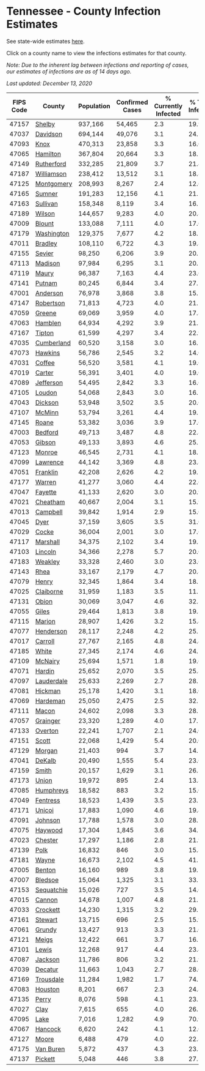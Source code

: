# Tennessee - County Infection Estimates

See state-wide estimates [here](/infections/us-tn).

Click on a county name to view the infections estimates for that county.

*Note: Due to the inherent lag between infections and reporting of cases, our estimates of infections are as of 14 days ago.*

*Last updated: December 13, 2020*

|   FIPS Code |                   County |   Population |   Confirmed Cases |   % Currently Infected |   % Total Infected |
|-------------|--------------------------|--------------|-------------------|------------------------|--------------------|
|       47157 |         [Shelby](shelby) |      937,166 |            54,465 |                    2.3 |               19.9 |
|       47037 |     [Davidson](davidson) |      694,144 |            49,076 |                    3.1 |               24.5 |
|       47093 |             [Knox](knox) |      470,313 |            23,858 |                    3.3 |               16.0 |
|       47065 |     [Hamilton](hamilton) |      367,804 |            20,664 |                    3.3 |               18.2 |
|       47149 | [Rutherford](rutherford) |      332,285 |            21,809 |                    3.7 |               21.4 |
|       47187 | [Williamson](williamson) |      238,412 |            13,512 |                    3.1 |               18.8 |
|       47125 | [Montgomery](montgomery) |      208,993 |             8,267 |                    2.4 |               12.6 |
|       47165 |         [Sumner](sumner) |      191,283 |            12,156 |                    4.1 |               21.2 |
|       47163 |     [Sullivan](sullivan) |      158,348 |             8,119 |                    3.4 |               16.1 |
|       47189 |         [Wilson](wilson) |      144,657 |             9,283 |                    4.0 |               20.8 |
|       47009 |         [Blount](blount) |      133,088 |             7,111 |                    4.0 |               17.0 |
|       47179 | [Washington](washington) |      129,375 |             7,677 |                    4.2 |               18.7 |
|       47011 |       [Bradley](bradley) |      108,110 |             6,722 |                    4.3 |               19.8 |
|       47155 |         [Sevier](sevier) |       98,250 |             6,206 |                    3.9 |               20.1 |
|       47113 |       [Madison](madison) |       97,984 |             6,295 |                    3.1 |               20.5 |
|       47119 |           [Maury](maury) |       96,387 |             7,163 |                    4.4 |               23.6 |
|       47141 |         [Putnam](putnam) |       80,245 |             6,844 |                    3.4 |               27.7 |
|       47001 |     [Anderson](anderson) |       76,978 |             3,868 |                    3.8 |               15.7 |
|       47147 |   [Robertson](robertson) |       71,813 |             4,723 |                    4.0 |               21.7 |
|       47059 |         [Greene](greene) |       69,069 |             3,959 |                    4.0 |               17.8 |
|       47063 |       [Hamblen](hamblen) |       64,934 |             4,292 |                    3.9 |               21.3 |
|       47167 |         [Tipton](tipton) |       61,599 |             4,297 |                    3.4 |               22.9 |
|       47035 | [Cumberland](cumberland) |       60,520 |             3,158 |                    3.0 |               16.5 |
|       47073 |       [Hawkins](hawkins) |       56,786 |             2,545 |                    3.2 |               14.0 |
|       47031 |         [Coffee](coffee) |       56,520 |             3,581 |                    4.1 |               19.6 |
|       47019 |         [Carter](carter) |       56,391 |             3,401 |                    4.0 |               19.0 |
|       47089 |   [Jefferson](jefferson) |       54,495 |             2,842 |                    3.3 |               16.6 |
|       47105 |         [Loudon](loudon) |       54,068 |             2,843 |                    3.0 |               16.7 |
|       47043 |       [Dickson](dickson) |       53,948 |             3,502 |                    3.5 |               20.6 |
|       47107 |         [McMinn](mcminn) |       53,794 |             3,261 |                    4.4 |               19.2 |
|       47145 |           [Roane](roane) |       53,382 |             3,036 |                    3.9 |               17.6 |
|       47003 |       [Bedford](bedford) |       49,713 |             3,487 |                    4.8 |               22.8 |
|       47053 |         [Gibson](gibson) |       49,133 |             3,893 |                    4.6 |               25.2 |
|       47123 |         [Monroe](monroe) |       46,545 |             2,731 |                    4.1 |               18.5 |
|       47099 |     [Lawrence](lawrence) |       44,142 |             3,369 |                    4.8 |               23.8 |
|       47051 |     [Franklin](franklin) |       42,208 |             2,626 |                    4.2 |               19.5 |
|       47177 |         [Warren](warren) |       41,277 |             3,060 |                    4.4 |               22.6 |
|       47047 |       [Fayette](fayette) |       41,133 |             2,620 |                    3.0 |               20.9 |
|       47021 |     [Cheatham](cheatham) |       40,667 |             2,004 |                    3.1 |               15.9 |
|       47013 |     [Campbell](campbell) |       39,842 |             1,914 |                    2.9 |               15.0 |
|       47045 |             [Dyer](dyer) |       37,159 |             3,605 |                    3.5 |               31.0 |
|       47029 |           [Cocke](cocke) |       36,004 |             2,001 |                    3.0 |               17.6 |
|       47117 |     [Marshall](marshall) |       34,375 |             2,102 |                    3.4 |               19.3 |
|       47103 |       [Lincoln](lincoln) |       34,366 |             2,278 |                    5.7 |               20.0 |
|       47183 |       [Weakley](weakley) |       33,328 |             2,460 |                    3.0 |               23.6 |
|       47143 |             [Rhea](rhea) |       33,167 |             2,179 |                    4.7 |               20.8 |
|       47079 |           [Henry](henry) |       32,345 |             1,864 |                    3.4 |               18.2 |
|       47025 |   [Claiborne](claiborne) |       31,959 |             1,183 |                    3.5 |               11.7 |
|       47131 |           [Obion](obion) |       30,069 |             3,047 |                    4.6 |               32.3 |
|       47055 |           [Giles](giles) |       29,464 |             1,813 |                    3.8 |               19.3 |
|       47115 |         [Marion](marion) |       28,907 |             1,426 |                    3.2 |               15.4 |
|       47077 |   [Henderson](henderson) |       28,117 |             2,248 |                    4.2 |               25.5 |
|       47017 |       [Carroll](carroll) |       27,767 |             2,165 |                    4.8 |               24.4 |
|       47185 |           [White](white) |       27,345 |             2,174 |                    4.6 |               24.7 |
|       47109 |       [McNairy](mcnairy) |       25,694 |             1,571 |                    1.8 |               19.6 |
|       47071 |         [Hardin](hardin) |       25,652 |             2,070 |                    3.5 |               25.8 |
|       47097 | [Lauderdale](lauderdale) |       25,633 |             2,269 |                    2.7 |               28.7 |
|       47081 |       [Hickman](hickman) |       25,178 |             1,420 |                    3.1 |               18.0 |
|       47069 |     [Hardeman](hardeman) |       25,050 |             2,475 |                    2.5 |               32.7 |
|       47111 |           [Macon](macon) |       24,602 |             2,098 |                    3.3 |               28.7 |
|       47057 |     [Grainger](grainger) |       23,320 |             1,289 |                    4.0 |               17.2 |
|       47133 |       [Overton](overton) |       22,241 |             1,707 |                    2.1 |               24.0 |
|       47151 |           [Scott](scott) |       22,068 |             1,429 |                    5.4 |               20.0 |
|       47129 |         [Morgan](morgan) |       21,403 |               994 |                    3.7 |               14.1 |
|       47041 |         [DeKalb](dekalb) |       20,490 |             1,555 |                    5.4 |               23.6 |
|       47159 |           [Smith](smith) |       20,157 |             1,629 |                    3.1 |               26.3 |
|       47173 |           [Union](union) |       19,972 |               895 |                    2.4 |               13.8 |
|       47085 |   [Humphreys](humphreys) |       18,582 |               883 |                    3.2 |               15.0 |
|       47049 |     [Fentress](fentress) |       18,523 |             1,439 |                    3.5 |               23.7 |
|       47171 |         [Unicoi](unicoi) |       17,883 |             1,090 |                    4.6 |               19.4 |
|       47091 |       [Johnson](johnson) |       17,788 |             1,578 |                    3.0 |               28.2 |
|       47075 |       [Haywood](haywood) |       17,304 |             1,845 |                    3.6 |               34.5 |
|       47023 |       [Chester](chester) |       17,297 |             1,186 |                    2.8 |               21.9 |
|       47139 |             [Polk](polk) |       16,832 |               846 |                    3.0 |               15.8 |
|       47181 |           [Wayne](wayne) |       16,673 |             2,102 |                    4.5 |               41.1 |
|       47005 |         [Benton](benton) |       16,160 |               989 |                    3.8 |               19.5 |
|       47007 |       [Bledsoe](bledsoe) |       15,064 |             1,325 |                    3.1 |               33.5 |
|       47153 | [Sequatchie](sequatchie) |       15,026 |               727 |                    3.5 |               14.6 |
|       47015 |         [Cannon](cannon) |       14,678 |             1,007 |                    4.8 |               21.2 |
|       47033 |     [Crockett](crockett) |       14,230 |             1,315 |                    3.2 |               29.1 |
|       47161 |       [Stewart](stewart) |       13,715 |               696 |                    2.5 |               15.9 |
|       47061 |         [Grundy](grundy) |       13,427 |               913 |                    3.3 |               21.6 |
|       47121 |           [Meigs](meigs) |       12,422 |               661 |                    3.7 |               16.2 |
|       47101 |           [Lewis](lewis) |       12,268 |               917 |                    4.4 |               23.4 |
|       47087 |       [Jackson](jackson) |       11,786 |               806 |                    3.2 |               21.9 |
|       47039 |       [Decatur](decatur) |       11,663 |             1,043 |                    2.7 |               28.6 |
|       47169 |   [Trousdale](trousdale) |       11,284 |             1,982 |                    1.7 |               74.2 |
|       47083 |       [Houston](houston) |        8,201 |               667 |                    2.3 |               24.8 |
|       47135 |           [Perry](perry) |        8,076 |               598 |                    4.1 |               23.2 |
|       47027 |             [Clay](clay) |        7,615 |               655 |                    4.0 |               26.5 |
|       47095 |             [Lake](lake) |        7,016 |             1,282 |                    4.9 |               70.9 |
|       47067 |       [Hancock](hancock) |        6,620 |               242 |                    4.1 |               12.0 |
|       47127 |           [Moore](moore) |        6,488 |               479 |                    4.0 |               22.8 |
|       47175 |   [Van Buren](van-buren) |        5,872 |               437 |                    4.3 |               23.3 |
|       47137 |       [Pickett](pickett) |        5,048 |               446 |                    3.8 |               27.3 |